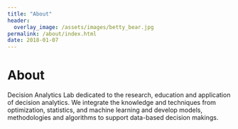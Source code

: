 ```yaml
---
title: "About"
header:
  overlay_image: /assets/images/betty_bear.jpg
permalink: /about/index.html
date: 2018-01-07
---
```


# About

Decision Analytics Lab dedicated to the research, education and application of decision analytics. We integrate the knowledge and techniques from optimization, statistics, and machine learning and develop models, methodologies and algorithms to support data-based decision makings.
